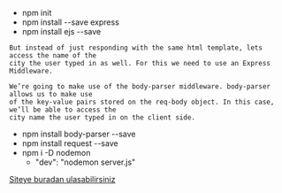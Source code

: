 - npm init
- npm install --save express
- npm install ejs --save

```
But instead of just responding with the same html template, lets access the name of the
city the user typed in as well. For this we need to use an Express Middleware.
```
```
We’re going to make use of the body-parser middleware. body-parser allows us to make use 
of the key-value pairs stored on the req-body object. In this case, we’ll be able to access the
city name the user typed in on the client side.
```
- npm install body-parser --save
- npm install request --save
- npm i -D nodemon
   -  "dev": "nodemon server.js"
   
   
 [Siteye buradan ulasabilirsiniz](https://x1p16.sse.codesandbox.io/)
